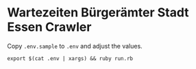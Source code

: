 # Wartezeiten Bürgerämter Stadt Essen Crawler

Copy `.env.sample` to `.env` and adjust the values.

`export $(cat .env | xargs) && ruby run.rb`
